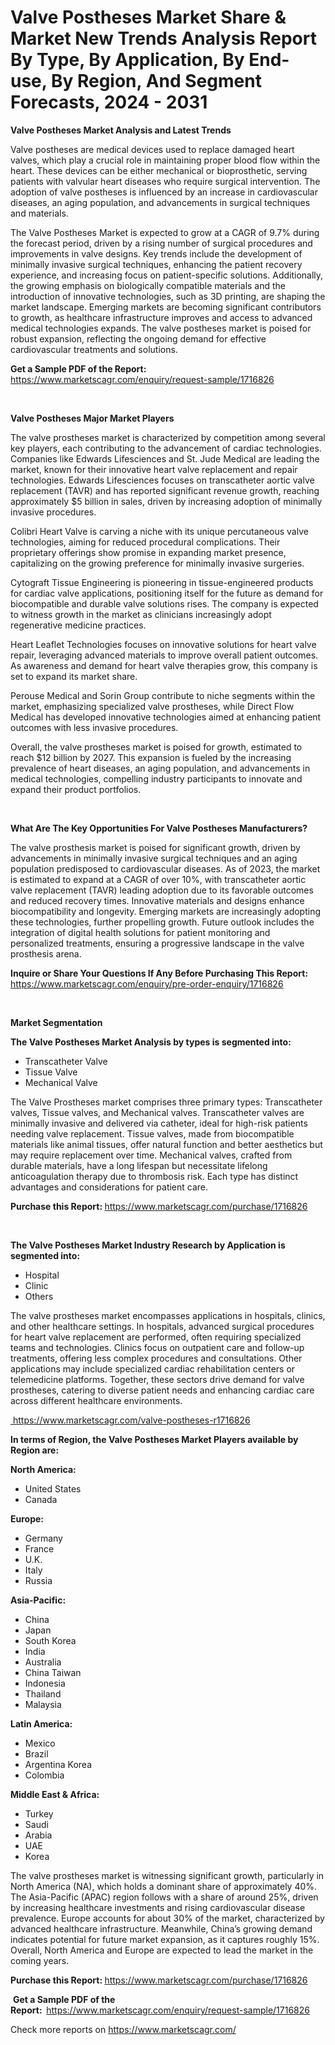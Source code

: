 <p><h1>Valve Postheses Market Share & Market New Trends Analysis Report By Type, By Application, By End-use, By Region, And Segment Forecasts, 2024 - 2031</h1></p><p><strong>Valve Postheses Market Analysis and Latest Trends</strong></p>
<p><p>Valve postheses are medical devices used to replace damaged heart valves, which play a crucial role in maintaining proper blood flow within the heart. These devices can be either mechanical or bioprosthetic, serving patients with valvular heart diseases who require surgical intervention. The adoption of valve postheses is influenced by an increase in cardiovascular diseases, an aging population, and advancements in surgical techniques and materials.</p><p>The Valve Postheses Market is expected to grow at a CAGR of 9.7% during the forecast period, driven by a rising number of surgical procedures and improvements in valve designs. Key trends include the development of minimally invasive surgical techniques, enhancing the patient recovery experience, and increasing focus on patient-specific solutions. Additionally, the growing emphasis on biologically compatible materials and the introduction of innovative technologies, such as 3D printing, are shaping the market landscape. Emerging markets are becoming significant contributors to growth, as healthcare infrastructure improves and access to advanced medical technologies expands. The valve postheses market is poised for robust expansion, reflecting the ongoing demand for effective cardiovascular treatments and solutions.</p></p>
<p><strong>Get a Sample PDF of the Report:&nbsp;</strong> <a href="https://www.marketscagr.com/enquiry/request-sample/1716826?utm_campaign=1868&utm_medium=2&utm_source=Github&utm_content=ia&utm_term=28122024&utm_id=valve-postheses">https://www.marketscagr.com/enquiry/request-sample/1716826</a></p>
<p>&nbsp;</p>
<p><strong>Valve Postheses Major Market Players</strong></p>
<p><p>The valve prostheses market is characterized by competition among several key players, each contributing to the advancement of cardiac technologies. Companies like Edwards Lifesciences and St. Jude Medical are leading the market, known for their innovative heart valve replacement and repair technologies. Edwards Lifesciences focuses on transcatheter aortic valve replacement (TAVR) and has reported significant revenue growth, reaching approximately $5 billion in sales, driven by increasing adoption of minimally invasive procedures.</p><p>Colibri Heart Valve is carving a niche with its unique percutaneous valve technologies, aiming for reduced procedural complications. Their proprietary offerings show promise in expanding market presence, capitalizing on the growing preference for minimally invasive surgeries.</p><p>Cytograft Tissue Engineering is pioneering in tissue-engineered products for cardiac valve applications, positioning itself for the future as demand for biocompatible and durable valve solutions rises. The company is expected to witness growth in the market as clinicians increasingly adopt regenerative medicine practices.</p><p>Heart Leaflet Technologies focuses on innovative solutions for heart valve repair, leveraging advanced materials to improve overall patient outcomes. As awareness and demand for heart valve therapies grow, this company is set to expand its market share.</p><p>Perouse Medical and Sorin Group contribute to niche segments within the market, emphasizing specialized valve prostheses, while Direct Flow Medical has developed innovative technologies aimed at enhancing patient outcomes with less invasive procedures.</p><p>Overall, the valve prostheses market is poised for growth, estimated to reach $12 billion by 2027. This expansion is fueled by the increasing prevalence of heart diseases, an aging population, and advancements in medical technologies, compelling industry participants to innovate and expand their product portfolios.</p></p>
<p>&nbsp;</p>
<p><strong>What Are The Key Opportunities For Valve Postheses Manufacturers?</strong></p>
<p><p>The valve prosthesis market is poised for significant growth, driven by advancements in minimally invasive surgical techniques and an aging population predisposed to cardiovascular diseases. As of 2023, the market is estimated to expand at a CAGR of over 10%, with transcatheter aortic valve replacement (TAVR) leading adoption due to its favorable outcomes and reduced recovery times. Innovative materials and designs enhance biocompatibility and longevity. Emerging markets are increasingly adopting these technologies, further propelling growth. Future outlook includes the integration of digital health solutions for patient monitoring and personalized treatments, ensuring a progressive landscape in the valve prosthesis arena.</p></p>
<p><strong>Inquire or Share Your Questions If Any Before Purchasing This Report:</strong> <a href="https://www.marketscagr.com/enquiry/pre-order-enquiry/1716826?utm_campaign=1868&utm_medium=2&utm_source=Github&utm_content=ia&utm_term=28122024&utm_id=valve-postheses">https://www.marketscagr.com/enquiry/pre-order-enquiry/1716826</a></p>
<p>&nbsp;</p>
<p><strong>Market Segmentation</strong></p>
<p><strong>The Valve Postheses Market Analysis by types is segmented into:</strong></p>
<p><ul><li>Transcatheter Valve</li><li>Tissue Valve</li><li>Mechanical Valve</li></ul></p>
<p><p>The Valve Prostheses market comprises three primary types: Transcatheter valves, Tissue valves, and Mechanical valves. Transcatheter valves are minimally invasive and delivered via catheter, ideal for high-risk patients needing valve replacement. Tissue valves, made from biocompatible materials like animal tissues, offer natural function and better aesthetics but may require replacement over time. Mechanical valves, crafted from durable materials, have a long lifespan but necessitate lifelong anticoagulation therapy due to thrombosis risk. Each type has distinct advantages and considerations for patient care.</p></p>
<p><strong>Purchase this Report:&nbsp;</strong><a href="https://www.marketscagr.com/purchase/1716826?utm_campaign=1868&utm_medium=2&utm_source=Github&utm_content=ia&utm_term=28122024&utm_id=valve-postheses">https://www.marketscagr.com/purchase/1716826</a></p>
<p>&nbsp;</p>
<p><strong>The Valve Postheses Market Industry Research by Application is segmented into:</strong></p>
<p><ul><li>Hospital</li><li>Clinic</li><li>Others</li></ul></p>
<p><p>The valve prostheses market encompasses applications in hospitals, clinics, and other healthcare settings. In hospitals, advanced surgical procedures for heart valve replacement are performed, often requiring specialized teams and technologies. Clinics focus on outpatient care and follow-up treatments, offering less complex procedures and consultations. Other applications may include specialized cardiac rehabilitation centers or telemedicine platforms. Together, these sectors drive demand for valve prostheses, catering to diverse patient needs and enhancing cardiac care across different healthcare environments.</p></p>
<p><a href="https://www.marketscagr.com/valve-postheses-r1716826?utm_campaign=1868&utm_medium=2&utm_source=Github&utm_content=ia&utm_term=28122024&utm_id=valve-postheses">&nbsp;https://www.marketscagr.com/valve-postheses-r1716826</a></p>
<p><strong>In terms of Region, the Valve Postheses Market Players available by Region are:</strong></p>
<p>
    <p> <strong> North America: </strong>
        <ul>
            <li>United States</li>
            <li>Canada</li>
        </ul>
        </p> 
    <p> <strong> Europe: </strong>
        <ul>
            <li>Germany</li>
            <li>France</li>
            <li>U.K.</li>
            <li>Italy</li>
            <li>Russia</li>
        </ul>
        </p> 
    <p> <strong> Asia-Pacific: </strong>
        <ul>
            <li>China</li>
            <li>Japan</li>
            <li>South Korea</li>
            <li>India</li>
            <li>Australia</li>
            <li>China Taiwan</li>
            <li>Indonesia</li>
            <li>Thailand</li>
            <li>Malaysia</li>
        </ul>
        </p> 
    <p> <strong> Latin America: </strong>
        <ul>
            <li>Mexico</li>
            <li>Brazil</li>
            <li>Argentina Korea</li>
            <li>Colombia</li>
        </ul>
        </p> 
    <p> <strong> Middle East & Africa: </strong>
        <ul>
            <li>Turkey</li>
            <li>Saudi</li>
            <li>Arabia</li>
            <li>UAE</li>
            <li>Korea</li>
        </ul>
    </p>
    </p>
<p><p>The valve prostheses market is witnessing significant growth, particularly in North America (NA), which holds a dominant share of approximately 40%. The Asia-Pacific (APAC) region follows with a share of around 25%, driven by increasing healthcare investments and rising cardiovascular disease prevalence. Europe accounts for about 30% of the market, characterized by advanced healthcare infrastructure. Meanwhile, China’s growing demand indicates potential for future market expansion, as it captures roughly 15%. Overall, North America and Europe are expected to lead the market in the coming years.</p></p>
<p><strong>Purchase this Report: </strong><a href="https://www.marketscagr.com/purchase/1716826?utm_campaign=1868&utm_medium=2&utm_source=Github&utm_content=ia&utm_term=28122024&utm_id=valve-postheses">https://www.marketscagr.com/purchase/1716826</a></p>
<p>&nbsp;<strong>Get a Sample PDF of the Report:&nbsp;&nbsp;</strong><a href="https://www.marketscagr.com/enquiry/request-sample/1716826?utm_campaign=1868&utm_medium=2&utm_source=Github&utm_content=ia&utm_term=28122024&utm_id=valve-postheses">https://www.marketscagr.com/enquiry/request-sample/1716826</a></p>
<p><strong></strong></p>
<p>Check more reports on <a href="https://www.marketscagr.com/?utm_campaign=1868&utm_medium=2&utm_source=Github&utm_content=ia&utm_term=28122024&utm_id=valve-postheses">https://www.marketscagr.com/</a></p>